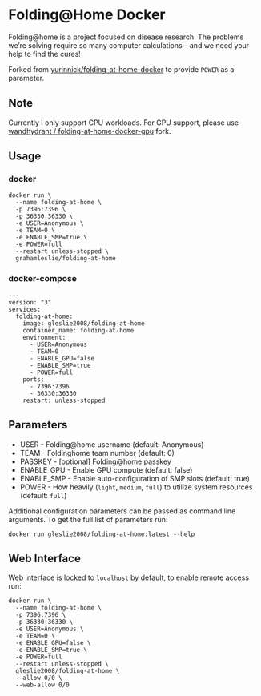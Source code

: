 # Folding@Home Docker

Folding@home is a project focused on disease research. The problems we’re solving require so many computer calcul­ations – and we need your help to find the cures!

Forked from [yurinnick/folding-at-home-docker](https://github.com/yurinnick/folding-at-home-docker) to provide `POWER` as a parameter.

## Note

Currently I only support CPU workloads. For GPU support, please use [wandhydrant
/
folding-at-home-docker-gpu](https://github.com/wandhydrant/folding-at-home-docker-gpu) fork.

## Usage

### docker

```
docker run \
  --name folding-at-home \
  -p 7396:7396 \
  -p 36330:36330 \
  -e USER=Anonymous \
  -e TEAM=0 \
  -e ENABLE_SMP=true \
  -e POWER=full
  --restart unless-stopped \
  grahamleslie/folding-at-home
```

### docker-compose

```
---
version: "3"
services:
  folding-at-home:
    image: gleslie2008/folding-at-home
    container_name: folding-at-home
    environment:
      - USER=Anonymous
      - TEAM=0
      - ENABLE_GPU=false
      - ENABLE_SMP=true
      - POWER=full
    ports:
      - 7396:7396
      - 36330:36330
    restart: unless-stopped
```

## Parameters

- USER - Folding@home username (default: Anonymous)
- TEAM - Foldinghome team number (default: 0)
- PASSKEY - [optional] Folding@home [passkey](https://apps.foldingathome.org/getpasskey)
- ENABLE_GPU - Enable GPU compute (default: false)
- ENABLE_SMP - Enable auto-configuration of SMP slots (default: true)
- POWER - How heavily (`light`, `medium`, `full`) to utilize system resources (default: `full`)

Additional configuration parameters can be passed as command line arguments. To get the full list of parameters run:

```
docker run gleslie2008/folding-at-home:latest --help
```

## Web Interface

Web interface is locked to `localhost` by default, to enable remote access run:

```
docker run \
  --name folding-at-home \
  -p 7396:7396 \
  -p 36330:36330 \
  -e USER=Anonymous \
  -e TEAM=0 \
  -e ENABLE_GPU=false \
  -e ENABLE_SMP=true \
  -e POWER=full
  --restart unless-stopped \
  gleslie2008/folding-at-home \
  --allow 0/0 \
  --web-allow 0/0
```
